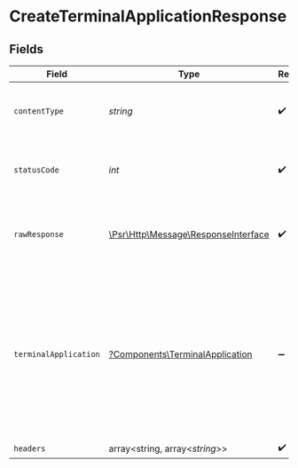 # CreateTerminalApplicationResponse


## Fields

| Field                                                                                                                                                                                                                                 | Type                                                                                                                                                                                                                                  | Required                                                                                                                                                                                                                              | Description                                                                                                                                                                                                                           | Example                                                                                                                                                                                                                               |
| ------------------------------------------------------------------------------------------------------------------------------------------------------------------------------------------------------------------------------------- | ------------------------------------------------------------------------------------------------------------------------------------------------------------------------------------------------------------------------------------- | ------------------------------------------------------------------------------------------------------------------------------------------------------------------------------------------------------------------------------------- | ------------------------------------------------------------------------------------------------------------------------------------------------------------------------------------------------------------------------------------- | ------------------------------------------------------------------------------------------------------------------------------------------------------------------------------------------------------------------------------------- |
| `contentType`                                                                                                                                                                                                                         | *string*                                                                                                                                                                                                                              | :heavy_check_mark:                                                                                                                                                                                                                    | HTTP response content type for this operation                                                                                                                                                                                         |                                                                                                                                                                                                                                       |
| `statusCode`                                                                                                                                                                                                                          | *int*                                                                                                                                                                                                                                 | :heavy_check_mark:                                                                                                                                                                                                                    | HTTP response status code for this operation                                                                                                                                                                                          |                                                                                                                                                                                                                                       |
| `rawResponse`                                                                                                                                                                                                                         | [\Psr\Http\Message\ResponseInterface](https://www.php-fig.org/psr/psr-7/#33-psrhttpmessageresponseinterface)                                                                                                                          | :heavy_check_mark:                                                                                                                                                                                                                    | Raw HTTP response; suitable for custom response parsing                                                                                                                                                                               |                                                                                                                                                                                                                                       |
| `terminalApplication`                                                                                                                                                                                                                 | [?Components\TerminalApplication](../../Models/Components/TerminalApplication.md)                                                                                                                                                     | :heavy_minus_sign:                                                                                                                                                                                                                    | The request completed successfully.                                                                                                                                                                                                   | {<br/>"terminalApplicationID": "12345678-1234-1234-1234-123456789012",<br/>"status": "enabled",<br/>"platform": "ios",<br/>"appBundleID": "com.example.app",<br/>"packageName": "com.example.app",<br/>"sha256Digest": "1234567890",<br/>"versionCode": "1.0.0"<br/>} |
| `headers`                                                                                                                                                                                                                             | array<string, array<*string*>>                                                                                                                                                                                                        | :heavy_check_mark:                                                                                                                                                                                                                    | N/A                                                                                                                                                                                                                                   |                                                                                                                                                                                                                                       |